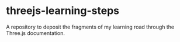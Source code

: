 # threejs-learning-steps
A repository to deposit the fragments of my learning road through the Three.js documentation.
